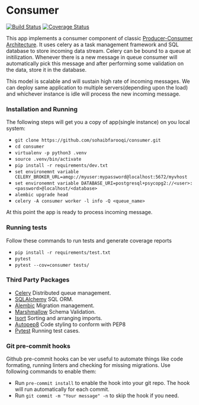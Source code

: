 # Consumer
[![Build Status](https://travis-ci.org/sohaibfarooqi/consumer.svg?branch=master)](https://travis-ci.org/sohaibfarooqi/consumer)   [![Coverage Status](https://coveralls.io/repos/github/sohaibfarooqi/consumer/badge.svg?branch=master)](https://coveralls.io/github/sohaibfarooqi/consumer?branch=master)

This app implements a consumer component of classic [Producer-Consumer Architecture](https://en.wikipedia.org/wiki/Producer%E2%80%93consumer_problem). It uses celery as a task management framework and SQL database to store
incoming data stream. Celery can be bound to a queue at initilization. Whenever there is a new message in queue
consumer will automatically pick this message and after performing some validation on the data, store it
in the database.

This model is scalable and will sustain high rate of incoming messages. We can deploy same application to
multiple servers(depending upon the load) and whichever instance is idle will process the new incoming message.

### Installation and Running
The following steps will get you a copy of app(single instance) on you local system:

  - `git clone https://github.com/sohaibfarooqi/consumer.git`
  - `cd consumer`
  - `virtualenv -p python3 .venv`
  - `source .venv/bin/activate`
  - `pip install -r requirements/dev.txt`
  - `set environemnt variable CELERY_BROKER_URL=amqp://myuser:mypassword@localhost:5672/myvhost`
  - `set environemnt variable DATABASE_URI=postgresql+psycopg2://<user>:<password>@localhost/<database>`
  - `alembic upgrade head`
  - `celery -A consumer worker -l info -Q <queue_name>`

At this point the app is ready to process incoming message.

### Running tests
Follow these commands to run tests and generate coverage reports

 - `pip install -r requirements/test.txt`
 - `pytest`
 - `pytest --cov=consumer tests/`

### Third Party Packages

 - [Celery](http://docs.celeryproject.org/en/latest/index.html) Distributed queue management.
 - [SQLAlchemy](https://www.sqlalchemy.org/) SQL ORM.
 - [Alembic](https://alembic.sqlalchemy.org/en/latest/) Migration management.
 - [Marshmallow](https://marshmallow.readthedocs.io/en/3.0/) Schema Validation.
 - [Isort](https://readthedocs.org/projects/isort/) Sorting and arranging imports.
 - [Autopep8](https://github.com/hhatto/autopep8) Code styling to conform with PEP8
 - [Pytest](https://docs.pytest.org/en/latest/) Running test cases.

### Git pre-commit hooks
Github pre-commit hooks can be ver useful to automate things like code formating, running linters and checking
for missing migrations. Use following commands to enable them:

  - Run `pre-commit install` to enable the hook into your git repo. The hook will run automatically for each commit.
  - Run `git commit -m "Your message" -n` to skip the hook if you need.

